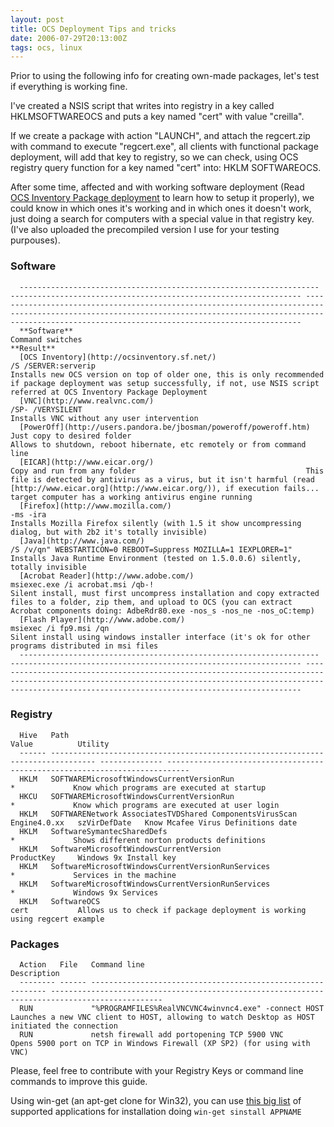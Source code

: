 ```yaml
---
layout: post
title: OCS Deployment Tips and tricks
date: 2006-07-29T20:13:00Z
tags: ocs, linux
---
```


Prior to using the following info for creating own-made packages, let's test if everything is working fine.

I've created a NSIS script that writes into registry in a key called HKLMSOFTWAREOCS and puts a key named "cert" with value "creilla".

If we create a package with action "LAUNCH", and attach the regcert.zip with command to execute "regcert.exe", all clients with functional package deployment, will add that key to registry, so we can check, using OCS registry query function for a key named "cert" into: HKLM SOFTWAREOCS.

After some time, affected and with working software deployment (Read [OCS Inventory Package deployment]({filename}2006-07-27-OCS-Inventory-Package-deployment.markdown) to learn how to setup it properly), we could know in which ones it's working and in which ones it doesn't work, just doing a search for computers with a special value in that registry key. (I've also uploaded the precompiled version I use for your testing purpouses).

### Software

~~~
  ------------------------------------------------------------------- ----------------------------------------------------------------- -----------------------------------------------------------------------------------------------------------------------------------------------------------------------------------------------------------------
  **Software**                                                        Command switches                                                  **Result**
  [OCS Inventory](http://ocsinventory.sf.net/)                        /S /SERVER:serverip                                               Installs new OCS version on top of older one, this is only recommended if package deployment was setup successfully, if not, use NSIS script referred at OCS Inventory Package Deployment
  [VNC](http://www.realvnc.com/)                                      /SP- /VERYSILENT                                                  Installs VNC without any user intervention
  [PowerOff](http://users.pandora.be/jbosman/poweroff/poweroff.htm)   Just copy to desired folder                                       Allows to shutdown, reboot hibernate, etc remotely or from command line
  [EICAR](http://www.eicar.org/)                                      Copy and run from any folder                                      This file is detected by antivirus as a virus, but it isn't harmful (read [http://www.eicar.org](http://www.eicar.org/)), if execution fails... target computer has a working antivirus engine running
  [Firefox](http://www.mozilla.com/)                                  -ms -ira                                                          Installs Mozilla Firefox silently (with 1.5 it show uncompressing dialog, but with 2b2 it's totally invisible)
  [Java](http://www.java.com/)                                        /S /v/qn" WEBSTARTICON=0 REBOOT=Suppress MOZILLA=1 IEXPLORER=1"   Installs Java Runtime Environment (tested on 1.5.0.0.6) silently, totally invisible
  [Acrobat Reader](http://www.adobe.com/)                             msiexec.exe /i acrobat.msi /qb-!                                  Silent install, must first uncompress installation and copy extracted files to a folder, zip them, and upload to OCS (you can extract Acrobat components doing: AdbeRdr80.exe -nos_s -nos_ne -nos_oC:temp)
  [Flash Player](http://www.adobe.com/)                               msiexec /i fp9.msi /qn                                            Silent install using windows installer interface (it's ok for other programs distributed in msi files
  ------------------------------------------------------------------- ----------------------------------------------------------------- -----------------------------------------------------------------------------------------------------------------------------------------------------------------------------------------------------------------
~~~

### Registry

~~~
  Hive   Path                                                                             Value          Utility
  ------ -------------------------------------------------------------------------------- -------------- ---------------------------------------------------------------------------
  HKLM   SOFTWAREMicrosoftWindowsCurrentVersionRun                                *             Know which programs are executed at startup
  HKCU   SOFTWAREMicrosoftWindowsCurrentVersionRun                                *             Know which programs are executed at user login
  HKLM   SOFTWARENetwork AssociatesTVDShared ComponentsVirusScan Engine4.0.xx   szVirDefDate   Know Mcafee Virus Definitions date
  HKLM   SoftwareSymantecSharedDefs                                                   *             Shows different norton products definitions
  HKLM   SoftwareMicrosoftWindowsCurrentVersion                                     ProductKey     Windows 9x Install key
  HKLM   SoftwareMicrosoftWindowsCurrentVersionRunServices                        *             Services in the machine
  HKLM   SoftwareMicrosoftWindowsCurrentVersionRunServices                        *             Windows 9x Services
  HKLM   SoftwareOCS                                                                    cert           Allows us to check if package deployment is working using regcert example
~~~

### Packages

~~~
  Action   File   Command line                                                 Description
  -------- ------ ------------------------------------------------------------ -----------------------------------------------------------------------------------------------
  RUN             "%PROGRAMFILES%RealVNCVNC4winvnc4.exe" -connect HOST   Launches a new VNC client to HOST, allowing to watch Desktop as HOST initiated the connection
  RUN             netsh firewall add portopening TCP 5900 VNC                  Opens 5900 port on TCP in Windows Firewall (XP SP2) (for using with VNC)
~~~

Please, feel free to contribute with your Registry Keys or command line commands to improve this guide.

Using win-get (an apt-get clone for Win32), you can use [this big list](http://windows-get.sourceforge.net/listapps.php) of supported applications for installation doing `win-get sinstall APPNAME`
